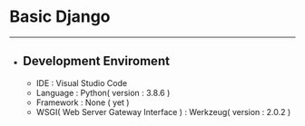 
<h1>Basic Django</h1>
<hr>
<ul>
  <li>
    <h2>Development Enviroment</h2>
    <ul>
      <li>IDE : Visual Studio Code</li>
      <li>Language : Python( version : 3.8.6 )</li>
      <li>Framework : None ( yet )</li>
      <li>WSGI( Web Server Gateway Interface ) : Werkzeug( version : 2.0.2 )</li>
    <ul>
  </li>
</ul>
